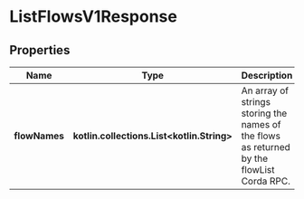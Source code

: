 
# ListFlowsV1Response

## Properties
Name | Type | Description | Notes
------------ | ------------- | ------------- | -------------
**flowNames** | **kotlin.collections.List&lt;kotlin.String&gt;** | An array of strings storing the names of the flows as returned by the flowList Corda RPC. | 



